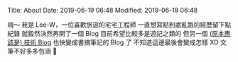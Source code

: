 Title: About
Date: 2019-06-19 06:48
Modified: 2019-06-19 06:48

嗨～
我是 Lee-W，一位喜歡旅遊的宅宅工程師
一直想寫點到處亂跑的經歷留下點紀錄
就毅然決然再開了一個 Blog
目前希望比較多是遊記之類的
但另一個 [ (原本應該是) 技術 Blog](http://lee-w.github.io) 也快變成書摘筆記的 Blog 了
不知道這邊最後會變成怎樣 XD
文筆不好多多包涵 🙂